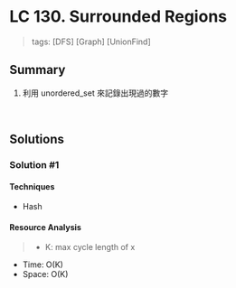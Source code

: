 # LC 130. Surrounded Regions
> tags:  [DFS] [Graph] [UnionFind]

## Summary 
1.  利用 unordered_set 來記錄出現過的數字

<br>

## Solutions
### Solution #1
#### Techniques
- Hash

#### Resource Analysis
> - K: max cycle length of x

- Time: O(K)
- Space: O(K)
